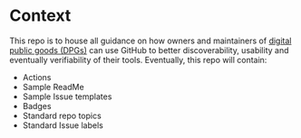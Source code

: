 # Context
This repo is to house all guidance on how owners and maintainers of [digital public goods (DPGs)](https://digitalpublicgoods.net/registry/) can use GitHub to better discoverability, usability and eventually verifiability of their tools. Eventually, this repo will contain:

- Actions
- Sample ReadMe
- Sample Issue templates
- Badges
- Standard repo topics
- Standard Issue labels
